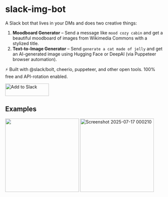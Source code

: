 # slack-img-bot

A Slack bot that lives in your DMs and does two creative things:

1. **Moodboard Generator** – Send a message like `mood cozy cabin` and get a beautiful moodboard of images from Wikimedia Commons with a stylized title.
2. **Text-to-Image Generator** – Send `generate a cat made of jelly` and get an AI-generated image using Hugging Face or DeepAI (via Puppeteer browser automation).

⚡ Built with @slack/bolt, cheerio, puppeteer, and other open tools. 100% free and API-rotation enabled.

<a href="https://slack.com/oauth/v2/authorize?client_id=2210535565.9202157605014&scope=commands,files:write,im:history,im:read,chat:write&user_scope=im:history"><img alt="Add to Slack" height="40" width="139" src="https://platform.slack-edge.com/img/add_to_slack.png" srcSet="https://platform.slack-edge.com/img/add_to_slack.png 1x, https://platform.slack-edge.com/img/add_to_slack@2x.png 2x" /></a>

## Examples
<img width="235" src="https://github.com/user-attachments/assets/b1e0334f-489c-47d8-8a04-45b74803064a" />
<img width="235" alt="Screenshot 2025-07-17 000210" src="https://github.com/user-attachments/assets/b3def03d-2412-46af-b10f-32c06f96f6b7" />
